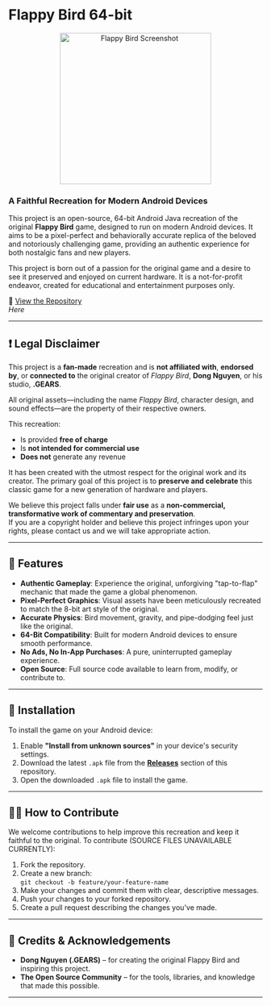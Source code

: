 # Flappy Bird 64-bit

<p align="center">
  <img src="https://github.com/user-attachments/assets/bcac0cd7-7513-4d93-8461-deaf9bc0a74d" alt="Flappy Bird Screenshot" width="300">
</p>

### A Faithful Recreation for Modern Android Devices

This project is an open-source, 64-bit Android Java recreation of the original **Flappy Bird** game, designed to run on modern Android devices. It aims to be a pixel-perfect and behaviorally accurate replica of the beloved and notoriously challenging game, providing an authentic experience for both nostalgic fans and new players.

This project is born out of a passion for the original game and a desire to see it preserved and enjoyed on current hardware. It is a not-for-profit endeavor, created for educational and entertainment purposes only.

🔗 [View the Repository](#)  
_Here_

---

## ❗ Legal Disclaimer

This project is a **fan-made** recreation and is **not affiliated with**, **endorsed by**, or **connected to** the original creator of *Flappy Bird*, **Dong Nguyen**, or his studio, **.GEARS**.

All original assets—including the name *Flappy Bird*, character design, and sound effects—are the property of their respective owners.

This recreation:
- Is provided **free of charge**
- Is **not intended for commercial use**
- **Does not** generate any revenue

It has been created with the utmost respect for the original work and its creator. The primary goal of this project is to **preserve and celebrate** this classic game for a new generation of hardware and players.

We believe this project falls under **fair use** as a **non-commercial, transformative work of commentary and preservation**.  
If you are a copyright holder and believe this project infringes upon your rights, please contact us and we will take appropriate action.

---

## 🌟 Features

- **Authentic Gameplay**: Experience the original, unforgiving "tap-to-flap" mechanic that made the game a global phenomenon.
- **Pixel-Perfect Graphics**: Visual assets have been meticulously recreated to match the 8-bit art style of the original.
- **Accurate Physics**: Bird movement, gravity, and pipe-dodging feel just like the original.
- **64-Bit Compatibility**: Built for modern Android devices to ensure smooth performance.
- **No Ads, No In-App Purchases**: A pure, uninterrupted gameplay experience.
- **Open Source**: Full source code available to learn from, modify, or contribute to.

---

## 📲 Installation

To install the game on your Android device:

1. Enable **"Install from unknown sources"** in your device's security settings.
2. Download the latest `.apk` file from the **[Releases](#)** section of this repository.
3. Open the downloaded `.apk` file to install the game.

---

## 👨‍💻 How to Contribute

We welcome contributions to help improve this recreation and keep it faithful to the original. To contribute (SOURCE FILES UNAVAILABLE CURRENTLY):

1. Fork the repository.
2. Create a new branch:  
   `git checkout -b feature/your-feature-name`
3. Make your changes and commit them with clear, descriptive messages.
4. Push your changes to your forked repository.
5. Create a pull request describing the changes you've made.

---

## 🙏 Credits & Acknowledgements

- **Dong Nguyen (.GEARS)** – for creating the original Flappy Bird and inspiring this project.
- **The Open Source Community** – for the tools, libraries, and knowledge that made this possible.

---
